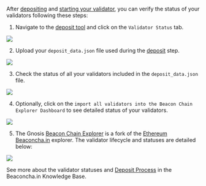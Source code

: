
After [depositing](../deposit.md) and [starting your validator](../run.md), you can verify the status of your validators following these steps:

1. Navigate to the [deposit tool](https://deposit.gnosischain.com) and click on the `Validator Status` tab.

![](/img/node/verify/verify-1.jpg)

2. Upload your `deposit_data.json` file used during the [deposit](../deposit.md) step.

![](/img/node/verify/verify-2.jpg)

3. Check the status of all your validators included in the `deposit_data.json` file.

![](/img/node/verify/verify-3.jpg)

4. Optionally, click on the `import all validators into the Beacon Chain Explorer Dashboard` to see detailed status of your validators.

![](/img/node/verify/verify-4.jpg)

5. The Gnosis [Beacon Chain Explorer](https://beacon.gnosischain.com/) is a fork of the [Ethereum Beaconcha.in](https://beaconcha.in/) explorer. The validator lifecycle and statuses are detailed below:

![](/img/node/verify/verify-status.png)

See more about the validator statuses and [Deposit Process](https://kb.beaconcha.in/ethereum-2.0-depositing) in the Beaconcha.in Knowledge Base.